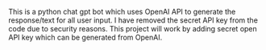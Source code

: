 This is a python chat gpt bot which uses OpenAI API to generate the response/text for all user input. I have removed the secret API key from the code due to security reasons. This project will work by adding secret open API key which can be generated from OpenAI.
